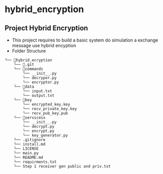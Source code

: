 # hybrid_encryption

## Project Hybrid Encryption
- This project requires to build a basic system do simulation a exchange message use hybrid encyption
- Folder Structure
```
└── 📁hybrid_ecryption
    └── 📁.git
    └── 📁commands
        └── __init__.py
        └── decrypor.py
        └── encryptor.py
    └── 📁data
        └── input.txt
        └── output.txt
    └── 📁key
        └── encrypted_key.key
        └── recv_private_key.key
        └── recv_pub_key.pub
    └── 📁servicesx
        └── __init__.py
        └── decrypt.py
        └── encrypt.py
        └── key_generator.py
    └── .gitignore
    └── install.md
    └── LICENSE
    └── main.py
    └── README.md
    └── requirments.txt
    └── Step 1 receiver gen public and priv.txt
```